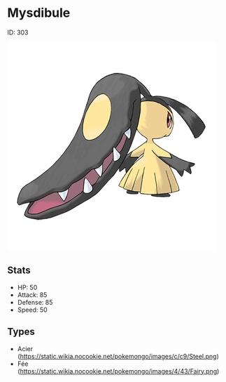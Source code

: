 # Mysdibule


ID: 303

![](https://raw.githubusercontent.com/PokeAPI/sprites/master/sprites/pokemon/other/official-artwork/303.png "Mysdibule")

## Stats


 - HP: 50
 - Attack: 85
 - Defense: 85
 - Speed: 50

## Types


 - Acier (https://static.wikia.nocookie.net/pokemongo/images/c/c9/Steel.png)
 - Fée (https://static.wikia.nocookie.net/pokemongo/images/4/43/Fairy.png)
